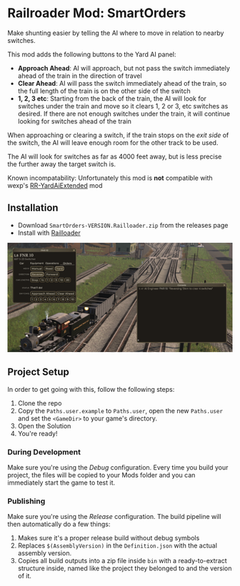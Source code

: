 # Railroader Mod: SmartOrders

Make shunting easier by telling the AI where to move in relation to nearby switches.

This mod adds the following buttons to the Yard AI panel:

* **Approach Ahead**: AI will approach, but not pass the switch immediately ahead of the train in the direction of travel
* **Clear Ahead**: AI will pass the switch immediately ahead of the train, so the full length of the train is on the other side of the switch
* **1, 2, 3 etc**: Starting from the back of the train, the AI will look for switches under the train and move so it clears 1, 2 or 3, etc switches as desired. If there are not enough switches under the train, it will continue looking for switches ahead of the train

When approaching or clearing a switch, if the train stops on the _exit side_ of the switch, the AI will leave enough room for the other track to be used.

The AI will look for switches as far as 4000 feet away, but is less precise the further away the target switch is.

Known incompatability: Unfortunately this mod is **not** compatible with wexp's [RR-YardAiExtended](https://github.com/wexp/RR-YardAiExtended) mod

## Installation

* Download `SmartOrders-VERSION.Railloader.zip` from the releases page
* Install with [Railloader]([https://www.nexusmods.com/site/mods/21](https://railroader.stelltis.ch/))

![screenshot](./Capture.PNG)


## Project Setup

In order to get going with this, follow the following steps:

1. Clone the repo
2. Copy the `Paths.user.example` to `Paths.user`, open the new `Paths.user` and set the `<GameDir>` to your game's directory.
3. Open the Solution
4. You're ready!

### During Development
Make sure you're using the _Debug_ configuration. Every time you build your project, the files will be copied to your Mods folder and you can immediately start the game to test it.

### Publishing
Make sure you're using the _Release_ configuration. The build pipeline will then automatically do a few things:

1. Makes sure it's a proper release build without debug symbols
1. Replaces `$(AssemblyVersion)` in the `Definition.json` with the actual assembly version.
1. Copies all build outputs into a zip file inside `bin` with a ready-to-extract structure inside, named like the project they belonged to and the version of it.